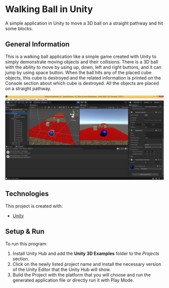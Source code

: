 # Walking Ball in Unity
A simple application in Unity to move a 3D ball on a straight pathway and hit some blocks.

## General Information
This is a walking ball application like a simple game created with Unity to simply demonstrate moving objects and their collisions. There is a 3D ball with the ability to move by using up, down, left and right buttons, and it can jump by using space button. When the ball hits any of the placed cube objects, this cube is destroyed and the related information is printed on the Console section about which cube is destroyed. All the objects are placed on a straight pathway.

<img title="Unity Scene" src="https://github.com/firatkorkmaz/Walking-Ball-Unity/blob/main/images/Unity_Scene.jpg">

## Technologies
This project is created with:
* [Unity](https://unity.com/download)

## Setup & Run
To run this program:
1. Install Unity Hub and add the **Unity 3D Examples** folder to the *Projects* section.
2. Click on the newly listed project name and install the necessary version of the Unity Editor that the Unity Hub will show.
3. Build the Project with the platform that you will choose and run the generated application file or directly run it with Play Mode.
